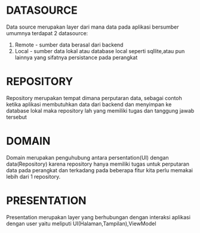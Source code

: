 # DATASOURCE
Data source merupakan layer dari mana data pada aplikasi bersumber umumnya terdapat 2 datasource:
1. Remote - sumber data berasal dari backend
2. Local - sumber data lokal atau database local seperti sqllite,atau pun lainnya yang sifatnya persistance pada perangkat

# REPOSITORY
Repository merupakan tempat dimana perputaran data, sebagai contoh
ketika aplikasi membutuhkan data dari backend dan menyimpan ke database lokal maka repository lah yang memiliki tugas dan tanggung jawab tersebut


# DOMAIN
Domain merupakan penguhubung antara persentation(UI) dengan data(Repository) karena repository hanya memiliki tugas untuk perputaran data pada perangkat 
dan terkadang pada beberapa fitur kita perlu memakai lebih dari 1 repository.


# PRESENTATION
Presentation merupakan layer yang berhubungan dengan interaksi aplikasi dengan user yaitu meliputi UI(Halaman,Tampilan),ViewModel
